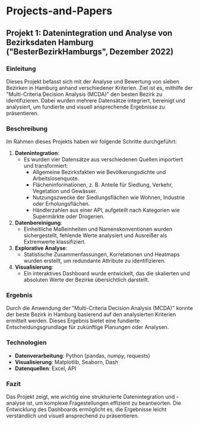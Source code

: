 # Projects-and-Papers

## Projekt 1: Datenintegration und Analyse von Bezirksdaten Hamburg ("BesterBezirkHamburgs", Dezember 2022)

### Einleitung
Dieses Projekt befasst sich mit der Analyse und Bewertung von sieben Bezirken in Hamburg anhand verschiedener Kriterien. Ziel ist es, mithilfe der "Multi-Criteria Decision Analysis (MCDA)" den besten Bezirk zu identifizieren. Dabei wurden mehrere Datensätze integriert, bereinigt und analysiert, um fundierte und visuell ansprechende Ergebnisse zu präsentieren.

### Beschreibung
Im Rahmen dieses Projekts haben wir folgende Schritte durchgeführt:  
1. **Datenintegration**: 
   - Es wurden vier Datensätze aus verschiedenen Quellen importiert und transformiert:
     - Allgemeine Bezirksfakten wie Bevölkerungsdichte und Arbeitslosenquote.
     - Flächeninformationen, z. B. Anteile für Siedlung, Verkehr, Vegetation und Gewässer.
     - Nutzungszwecke der Siedlungsflächen wie Wohnen, Industrie oder Erholungsflächen.
     - Händlerzahlen aus einer API, aufgeteilt nach Kategorien wie Supermärkte oder Drogerien.
2. **Datenbereinigung**: 
   - Einheitliche Maßeinheiten und Namenskonventionen wurden sichergestellt, fehlende Werte analysiert und Ausreißer als Extremwerte klassifiziert.  
3. **Explorative Analyse**: 
   - Statistische Zusammenfassungen, Korrelationen und Heatmaps wurden erstellt, um redundante Attribute zu identifizieren.  
4. **Visualisierung**: 
   - Ein interaktives Dashboard wurde entwickelt, das die skalierten und absoluten Werte der Bezirke übersichtlich darstellt.  

### Ergebnis
Durch die Anwendung der "Multi-Criteria Decision Analysis (MCDA)" konnte der beste Bezirk in Hamburg basierend auf den analysierten Kriterien ermittelt werden. Dieses Ergebnis bietet eine fundierte Entscheidungsgrundlage für zukünftige Planungen oder Analysen.  

### Technologien
- **Datenverarbeitung**: Python (pandas, numpy, requests)
- **Visualisierung**: Matplotlib, Seaborn, Dash
- **Datenquellen**: Excel, API

### Fazit
Das Projekt zeigt, wie wichtig eine strukturierte Datenintegration und -analyse ist, um komplexe Fragestellungen effizient zu beantworten. Die Entwicklung des Dashboards ermöglicht es, die Ergebnisse leicht verständlich und visuell ansprechend zu präsentieren.
